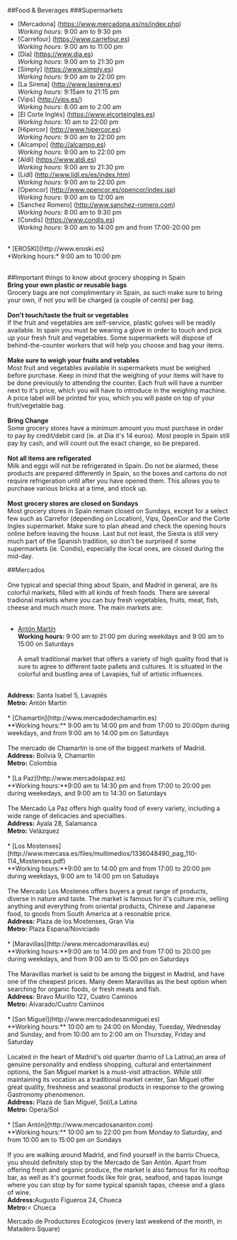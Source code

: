 ##Food & Beverages
###Supermarkets
  * [Mercadona] (https://www.mercadona.es/ns/index.php)
    <br>*Working hours:* 9:00 am to 9:30 pm 
  * [Carrefour] (https://www.carrefour.es)
    <br>*Working hours:* 9:00 am to 11:00 pm
  * [Dia] (https://www.dia.es)
    <br>*Working hours:* 9:00 am to 21:30 pm
  * [Simply] (https://www.simply.es)
    <br>*Working hours:* 9:00 am to 22:00 pm
  * [La Sirena] (http://www.lasirena.es)
    <br>*Working hours:* 9:15am to 21:15 pm
  * [Vips] (http://vips.es/)
    <br>*Working hours:* 8:00 am to 2:00 am
  * [El Corte Inglés] (https://www.elcorteingles.es)
    <br>*Working hours:* 10 am to 22:00 pm
  * [Hipercor] (http://www.hipercor.es)
    <br>*Working hours:* 9:00 am to 22:00 pm
  * [Alcampo] (http://alcampo.es)
    <br>*Working hours:* 9:00 am to 22:00 pm
  * [Aldi] (https://www.aldi.es)
    <br>*Working hours:* 9:00 am to 21:30 pm
  * [Lidl] (http://www.lidl.es/es/index.htm)
    <br>*Working hours:* 9:00 am to 22:00 pm
  * [Opencor] (http://www.opencor.es/opencor/index.jsp)
    <br>*Working hours:* 9:00 am to 12:00 am
  * [Sanchez Romero] (http://www.sanchez-romero.com)
    <br>*Working hours:* 8:00 am to 9:30 pm
  * [Condis] (https://www.condis.es)
    <br>*Working hours:* 9:00 am to 14:00 pm and from 17:00-20:00 pm
   <br>
  * [EROSKI](http://www.eroski.es)
   <br>*Working hours:* 9:00 am to 10:00 pm
   <br><br>

##Important things to know about grocery shopping in Spain
  <br>
  <b>Bring your own plastic or reusable bags</b>
  <br>
  Grocery bags are not complimentary in Spain, as such make sure to bring your own, if not you will be charged (a couple of cents) per bag.
  <br><br>
  <b>Don't touch/taste the fruit or vegetables</b>
  <br>
  If the fruit and vegetables are self-service, plastic golves will be readily available. In spain you must be wearing a glove in order to touch and pick up your fresh fruit and vegetables. Some supermarkets will dispose of behind-the-counter workers that will help you choose and bag your items.
  <br><br>
  <b>Make sure to weigh your fruits and vetables</b>
  <br>
  Most fruit and vegetables available in supermarkets must be weighed before purchase. Keep in mind that the weighing of your items will have to be done previously to attending the counter. Each fruit will have a number next to it's price, which you will have to introduce in the weighing machine. A price label will be printed for you, which you will paste on top of your fruit/vegetable bag.
  <br><br>
  <b> Bring Change </b>
  <br>
  Some grocery stores have a minimum amount you must purchase in order to pay by credit/debit card (ie. at Dia it's 14 euros). Most people in Spain still pay by cash, and will count out the exact change, so be prepared.
  <br><br>
  <b>Not all items are refigerated</b>
  <br>
  Milk and eggs will not be refrigerated in Spain. Do not be alarmed, these products are prepared differently in Spain, so the boxes and cartons do not require refrigeration until after you have opened them. This allows you to purchase various bricks at a time, and stock up.
  <br><br>
  <b>Most grocery stores are closed on Sundays</b>
  <br>
  Most grocery stores in Spain remain closed on Sundays, except for a select few such as Carrefor (depending on Location), Vips, OpenCor and the Corte Ingles supermarket. Make sure to plan ahead and check the opening hours online before leaving the house. Last but not least, the Siesta is still very much part of the Spanish tradition, so don't be surprised if some supermarkets (ie. Condis), especially the local ones, are closed during the mid-day. 

##Mercados 
<br><br>
One typical and special thing about Spain, and Madrid in general, are its colorful markets, filled with all kinds of fresh foods. There are several tradional markets where you can buy fresh vegetables, fruits, meat, fish, cheese and much much more. The main markets are:
<br><br>
  * [Antón Martín](http://www.mercadoantonmartin.com)
    <br> **Working hours:** 9:00 am to 21:00 pm during weekdays and 9:00 am to 15:00 on Saturdays
   <br><br>
   A small traditional market that offers a variety of high quality food that is sure to agree to different taste pallets and cultures. It is situated in the colorful and bustling area of Lavapiés, full of artistic influences.
   <br>
   <b>Address:</b> Santa Isabel 5, Lavapiés 
   <br>
   <b>Metro:</b> Antón Martín
   <br><br>
  * [Chamartín](http://www.mercadodechamartin.es)
    <br> **Working hours:** 9:00 am to 14:00 pm and from 17:00 to 20:00pm during weekdays, and from 9:00 am to 14:00 pm on Saturdays
  <br><br>The mercado de Chamartín is one of the biggest markets of Madrid.
<br>
  <b>Address:</b> Bolivia 9, Chamartín
<br>
  <b>Metro:</b> Colombia
<br><br>
  * [La Paz](http://www.mercadolapaz.es)
    <br> **Working hours:**9:00 am to 14:30 pm and from 17:00 to 20:00 pm during weekedays, and 9:00 am to 14:30 on Saturdays
  <br><br>
The Mercado La Paz offers high quality food of every variety, including a wide range of delicacies and specialties.
<br>
<b>Address:</b> Ayala 28, Salamanca
<br>
<b>Metro:</b> Velázquez
<br><br>
  * [Los Mostenses](http://www.mercasa.es/files/multimedios/1336048490_pag_110-114_Mostenses.pdf)
    <br> **Working hours:**9:00 am to 14:00 pm and from 17:00 to 20:00 pm during weekdays, 9:00 am to 14:00 pm on Satudays
  <br><br>The Mercado Los Mostenes offers buyers a great range of products, diverse in nature and taste. The market is famous for it's culture mix, selling anything and everything from oriental products, Chinese and Japanese food, to goods from South America at a resonable price.
<br>
<b>Address:</b> Plaza de los Mostenses, Gran Via
<br>
<b>Metro:</b> Plaza Espana/Noviciado
<br><br>
  * [Maravillas](http://www.mercadomaravillas.eu)
    <br> **Working hours:**9:00 am to 14:00 pm and from 17:00 to 20:00 pm during weekdays, and from 9:00 am to 15:00 pm on Saturdays
  <br><br>
The Maravillas market is said to be among the biggest in Madrid, and have one of the cheapest prices. Many deem Maravillas as the best option when searching for organic foods, or fresh meats and fish.
<br>
<b>Address:</b> Bravo Murillo 122, Cuatro Caminos
<br>
<b>Metro:</b> Alvarado/Cuatro Caminos
<br><br>
  * [San Miguel](http://www.mercadodesanmiguel.es)
    <br> **Working hours:** 10:00 am to 24:00 on Monday, Tuesday, Wednesday and Sunday, and from 10:00 am to 2:00 am on Thursday, Friday and Saturday
<br><br>
Located in the heart of Madrid's old quarter (barrio of La Latina),an area of genuine personality and endless shopping, cultural and entertainment options, the San Miguel market is a must-visit attraction. While still maintaining its vocation as a traditional market center, San Miguel offer great quality, freshness and seasonal products in response to the growing Gastronomy phenomenon.
<br>
<b>Address:</b> Plaza de San Miguel, Sol/La Latina
<br>
<b>Metro:</b> Opera/Sol
<br><br>
  * [San Antón](http://www.mercadosananton.com)
    <br> **Working hours:** 10:00 am to 22:00 pm from Monday to Saturday, and from 10:00 am to 15:00 pm on Sundays
<br><br>
If you are walking around Madrid, and find yourself in the barrio Chueca, you should definitely stop by the Mercado de San Antón. Apart from offering fresh and organic produce, the market is also famous for its rooftop bar, as well as it's gourmet foods like foir gras, seafood, and tapas lounge where you can stop by for some typical spanish tapas, cheese and a glass of wine.
<br>
<b>Address:</b>Augusto Figueroa 24, Chueca
<br>
<b>Metro:</b>< Chueca


Mercado de Productores Ecologicos (every last weekend of the month, in Matadero Square)

